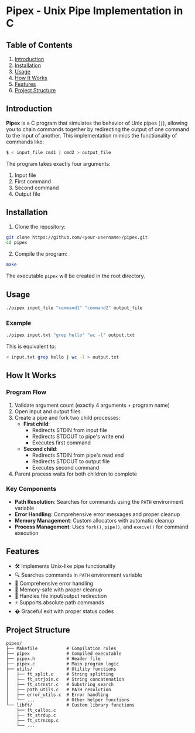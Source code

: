 # Pipex - Unix Pipe Implementation in C


## Table of Contents
1. [Introduction](#introduction)
2. [Installation](#installation)
3. [Usage](#usage)
4. [How It Works](#how-it-works)
5. [Features](#features)
6. [Project Structure](#project-structure)

## Introduction
**Pipex** is a C program that simulates the behavior of Unix pipes (`|`), allowing you to chain commands together by redirecting the output of one command to the input of another. This implementation mimics the functionality of commands like:

```bash
$ < input_file cmd1 | cmd2 > output_file
```

The program takes exactly four arguments:
1. Input file
2. First command
3. Second command
4. Output file

## Installation
1. Clone the repository:
```bash
git clone https://github.com/<your-username>/pipex.git
cd pipex
```

2. Compile the program:
```bash
make
```
The executable `pipex` will be created in the root directory.

## Usage
```bash
./pipex input_file "command1" "command2" output_file
```

### Example
```bash
./pipex input.txt "grep hello" "wc -l" output.txt
```
This is equivalent to:
```bash
< input.txt grep hello | wc -l > output.txt
```

## How It Works
### Program Flow
1. Validate argument count (exactly 4 arguments + program name)
2. Open input and output files
3. Create a pipe and fork two child processes:
   - **First child**:
     - Redirects STDIN from input file
     - Redirects STDOUT to pipe's write end
     - Executes first command
   - **Second child**:
     - Redirects STDIN from pipe's read end
     - Redirects STDOUT to output file
     - Executes second command
4. Parent process waits for both children to complete

### Key Components
- **Path Resolution**: Searches for commands using the `PATH` environment variable
- **Error Handling**: Comprehensive error messages and proper cleanup
- **Memory Management**: Custom allocators with automatic cleanup
- **Process Management**: Uses `fork()`, `pipe()`, and `execve()` for command execution

## Features
- 🛠️ Implements Unix-like pipe functionality
- 🔍 Searches commands in `PATH` environment variable
- 🚦 Comprehensive error handling
- 💾 Memory-safe with proper cleanup
- 📁 Handles file input/output redirection
- ⚡ Supports absolute path commands
- � Graceful exit with proper status codes

## Project Structure
```
pipex/
├── Makefile           # Compilation rules
├── pipex              # Compiled executable
├── pipex.h            # Header file
├── pipex.c            # Main program logic
├── utils/             # Utility functions
│   ├── ft_split.c     # String splitting
│   ├── ft_strjoin.c   # String concatenation
│   ├── ft_strnstr.c   # Substring search
│   ├── path_utils.c   # PATH resolution
│   ├── error_utils.c  # Error handling
│   └── ...            # Other helper functions
└── libft/             # Custom library functions
    ├── ft_calloc.c
    ├── ft_strdup.c
    ├── ft_strncmp.c
    └── ...
```

